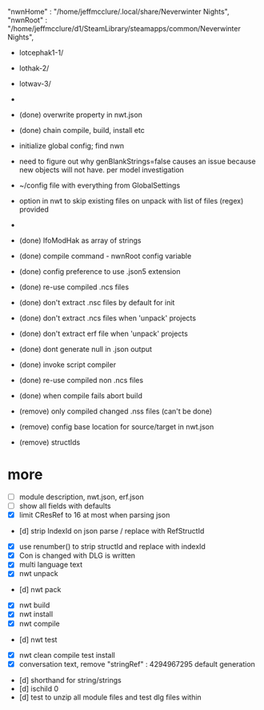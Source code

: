  "nwnHome" : "/home/jeffmcclure/.local/share/Neverwinter Nights",
 "nwnRoot" : "/home/jeffmcclure/d1/SteamLibrary/steamapps/common/Neverwinter Nights",


 * lotcephak1-1/
* lothak-2/
* lotwav-3/
* 
* (done) overwrite property in nwt.json
* (done) chain compile, build, install etc
* initialize global config; find nwn
* need to figure out why genBlankStrings=false causes an issue because new objects will not have.  per model investigation
* ~/config file with everything from GlobalSettings
* option in nwt to skip existing files on unpack with list of files (regex) provided
* 

* (done) IfoModHak as array of strings
* (done) compile command - nwnRoot config variable
* (done) config preference to use .json5 extension
* (done) re-use compiled .ncs files
* (done) don't extract .nsc files by default for init
* (done) don't extract .ncs files when 'unpack' projects
* (done) don't extract erf file when 'unpack' projects
* (done) dont generate null in .json output
* (done) invoke script compiler
* (done) re-use compiled non .ncs files
* (done) when compile fails abort build

* (remove) only compiled changed .nss files (can't be done)
* (remove) config base location for source/target in nwt.json
* (remove) structIds

# more
* [ ] module description, nwt.json, erf.json
* [ ] show all fields with defaults
* [x] limit CResRef to 16 at most when parsing json
* [d] strip IndexId on json parse / replace with RefStructId
* [x] use renumber() to strip structId and replace with indexId
* [x] Con is changed with DLG is written
* [x] multi language text
* [x] nwt unpack
* [d] nwt pack
* [x] nwt build
* [x] nwt install
* [x] nwt compile
* [d] nwt test
* [x] nwt clean compile test install
* [x] conversation text, remove "stringRef" : 4294967295 default generation
* [d] shorthand for string/strings
* [d] ischild 0
* [d] test to unzip all module files and test dlg files within 